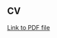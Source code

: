 ## CV  
[Link to PDF file](https://drive.google.com/file/d/1ZUUeFICydLtUmVtOSBfra-Mcay08mSmj/view?usp=sharing)

